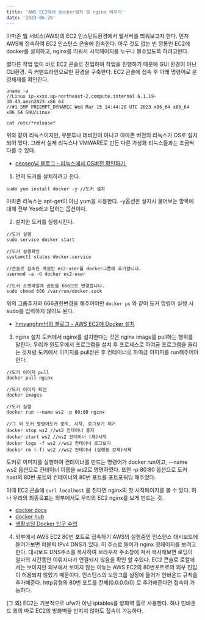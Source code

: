 ```yaml
---
title: 'AWS EC2에서 docker설치 및 nginx 띄우기'
date: '2023-06-26'
---
```


아마존 웹 서비스(AWS)의 EC2 인스턴트환경에서 웹서버를 띄워보고자 한다.
먼저 AWS에 접속하여 EC2 인스턴스 콘솔에 접속한다.
아무 것도 없는 빈 깡통인 EC2에 docker를 설치하고, nginx를 띄워서 시작페이지를 누구나 볼수있도록 하려고한다.

별다른 작업 없이 바로 EC2 콘솔로 진입하여 작업을 진행하기 때문에 GUI 환경이 아닌 CLI환경. 즉 커맨드라인으로만 환경을 구축한다.
EC2 콘솔에 접속 후 아래 명령어로 운영체제를 확인한다.
```linux
uname -a
//Linux ip-xxxx.ap-northeast-2.compute.internal 6.1.19-30.43.amzn2023.x86_64
//#1 SMP PREEMPT_DYNAMIC Wed Mar 15 14:44:28 UTC 2023 x86_64 x86_64 x86_64 GNU/Linux

cat /etc/*release*
```
위와 같이 리눅스이지만, 우분투나 데비안이 아니고 아마존 버전의 리눅스가 OS로 설치되어 있다.
그래서 실제 리눅스나 VMWARE로 만든 다른 가상화 리눅스들과는 조금씩 다를 수 있다.
* [ceoseo님 블로그 - 리눅스에서 OS버전 확인하기.](https://ongal.tistory.com/190)

1. 먼저 도커를 설치하려고 한다.
```
sudo yum install docker -y //도커 설치
```
아마존 리눅스는 apt-get이 아닌 yum을 사용한다.
-y옵션은 설치시 물어보는 항복에 대해 전부 Yes라고 답하는 옵션이다.

2. 설치한 도커를 실행시킨다.
```
//도커 실행
sudo service docker start

//도커 실행확인
systemctl status docker.service 

//콘솔로 접속한 계정인 ec2-user를 docker그룹에 추가합니다.
usermod -a -G docker ec2-user 

//도커 소켓파일에 권한을 666으로 변경합니다.
sudo chmod 666 /var/run/docker.sock
```
위의 그룹추가와 666권한변경을 해주어야만 ```docker ps``` 와 같이 도커 명령어 실행 시 sudo를 입력하지 않아도 된다.
- [hmyanghm님의 블로그 - AWS EC2에 Docker 설치](https://velog.io/@hmyanghm/AWS-EC2%EC%97%90-Docker-%EC%84%A4%EC%B9%98)

3. nginx 설치
도커에서 nginx를 설치한다는 것은 nginx image를 pull하는 행위를 말한다.
우리가 윈도우에서 프로그램을 설치 후 프로세스로 하여금 프로그램을 돌리는 것처럼
도커에서 이미지를 pull받은 후 컨테이너로 하여금 이미지를 run해주어야 한다.
```
//도커 이미지 pull
docker pull nginx

//도커 이미지 확인
docker images

//도커 실행
docker run --name ws2 -p 80:80 nginx

//그 외 도커 명령어도커 중지, 시작, 로그보기 제거
docker stop ws2 //ws2 컨테이너 중지
docker start ws2 //ws2 컨테이너 (재)시작
docker logs -f ws2 //ws2 컨테이너 로그보기
docker rm (-f) ws2 //ws2 컨테이너 (실행중 강제)삭제

```
도커로 이미지를 실행하여 컨테이너를 만드는 명령어가 docker run이고, 
--name ws2 옵션으로 컨테이너 이름을 ws2로 명명하였다.
또한 -p 80:80 옵션으로 도커 host의 80번 포트와 컨테이너의 80번 포트를 포트포워딩 해주었다.

이때 EC2 콘솔에 ```curl localhost``` 를 친다면 nginx의 첫 시작페이지를 볼 수 있다.
허나 우리의 최종목표는 외부에서도 우리의 EC2 nginx를 보게 만드는 것.

- [docker docs](https://docs.docker.com/engine/reference/commandline/run/)
- [docker hub](https://hub.docker.com/_/nginx)
- [생활코딩 Docker 입구 수업](https://opentutorials.org/course/4781/30609)

4. 외부에서 AWS EC2 80번 포트로 접속하기
AWS의 실행중인 인스턴스 대시보드에 들어가보면 퍼블릭 IPv4 DNS가 있다. 이 주소로 들어가 nginx 첫페이지를 보려고 한다.
대시보드 DNS주소를 복사하여 브라우저 주소창에 쳐서 복사해보면 로딩이 얼마의 시간동안 이뤄지다가 연결되지 않음을 확인 할 수있다.
EC2 콘솔로 로컬에서는 보이지만 외부에서 보이지 않는 이뉴는 AWS EC2의 80번포트로의 외부 진입이 허용되지 않았기 때문이다.
인스턴스의 보안그룹 설정에 들어가 인바운드 규칙을 추가해준다.
http유형의 80번 포트를 전체(0.0.0.0/0) 로 추가해준다면 접속이 가능하다.

(그 외)
EC2는 기본적으로 ufw가 아닌 iptables를 방화벽 툴로 사용한다.
허나 인바운드 외의 따로 EC2의 방화벽을 만지지 않아도 접속이 가능하다.




